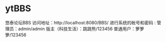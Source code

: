 # ytBBS
悠泰论坛BBS
访问地址：http://localhost:8080/BBS/
进行系统的帐号和密码 : 管理员：admin/admin
          版主（科技生活）：跳跳熊/123456
          普通用户：箩箩箩/123456

